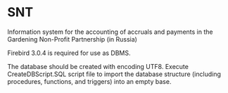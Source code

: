 # SNT
Information system for the accounting of accruals and payments in the Gardening Non-Profit Partnership (in Russia)

Firebird 3.0.4 is required for use as DBMS.

The database should be created with encoding UTF8. 
Execute CreateDBScript.SQL script file to import the database structure (including procedures, functions, and triggers) into an empty base.
